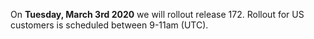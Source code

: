 On **Tuesday, March 3rd 2020** we will rollout release 172. Rollout for US customers is scheduled between 9-11am (UTC).
